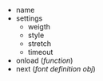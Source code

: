 - name
- settings
    - weigth
    - style
    - stretch
    - timeout
- onload (_function_)
- next (_font definition obj_)